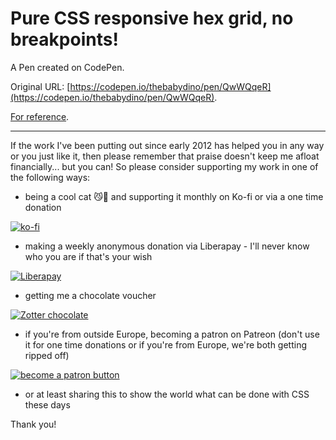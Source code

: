 # Pure CSS responsive hex grid, no breakpoints!

A Pen created on CodePen.

Original URL: [https://codepen.io/thebabydino/pen/QwWQqeR](https://codepen.io/thebabydino/pen/QwWQqeR).

[For reference](https://bsky.app/profile/did:plc:4hm2yozxzsakerfalloor5s6/post/3lkm5uqwnus2y).

---

If the work I've been putting out since early 2012 has helped you in any way or you just like it, then please remember that praise doesn't keep me afloat financially... but you can! So please consider supporting my work in one of the following ways:

* being a cool cat 😼🎩 and supporting it monthly on Ko-fi or via a one time donation

[![ko-fi](https://assets.codepen.io/2017/btn_kofi.svg)](https://ko-fi.com/anatudor)

* making a weekly anonymous donation via Liberapay - I'll never know who you are if that's your wish

[![Liberapay](https://assets.codepen.io/2017/btn_liberapay.svg)](https://liberapay.com/anatudor/)

* getting me a chocolate voucher

[![Zotter chocolate](https://assets.codepen.io/2017/zotter.jpg)](https://www.zotter.at/en/online-shop/gifts/gift-vouchers/choco-voucher)

* if you're from outside Europe, becoming a patron on Patreon (don't use it for one time donations or if you're from Europe, we're both getting ripped off)

[![become a patron button](https://assets.codepen.io/2017/btn_patreon.png)](https://www.patreon.com/anatudor)

* or at least sharing this to show the world what can be done with CSS these days

Thank you!
